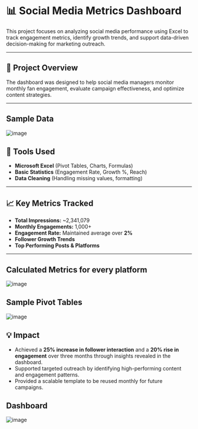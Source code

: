 # 📊 Social Media Metrics Dashboard

This project focuses on analyzing social media performance using Excel to track engagement metrics, identify growth trends, and support data-driven decision-making for marketing outreach.

---

## 🧠 Project Overview

The dashboard was designed to help social media managers monitor monthly fan engagement, evaluate campaign effectiveness, and optimize content strategies.

---
## Sample Data
![image](https://github.com/user-attachments/assets/50d59297-55a5-4394-a209-56daf3f5dfd8)


## 🔧 Tools Used

- **Microsoft Excel** (Pivot Tables, Charts, Formulas)
- **Basic Statistics** (Engagement Rate, Growth %, Reach)
- **Data Cleaning** (Handling missing values, formatting)

---

## 📈 Key Metrics Tracked

- **Total Impressions:** ~2,341,079  
- **Monthly Engagements:** 1,000+  
- **Engagement Rate:** Maintained average over **2%**  
- **Follower Growth Trends**  
- **Top Performing Posts & Platforms**

---
## Calculated Metrics for every platform

![image](https://github.com/user-attachments/assets/cee2bcf7-72a1-418b-83d7-849be7f5e99f)

## Sample Pivot Tables

![image](https://github.com/user-attachments/assets/f17093f1-a8b7-4a17-9502-eb406b21f9bf)

## 💡 Impact

- Achieved a **25% increase in follower interaction** and a **20% rise in engagement** over three months through insights revealed in the dashboard.  
- Supported targeted outreach by identifying high-performing content and engagement patterns.  
- Provided a scalable template to be reused monthly for future campaigns.

## Dashboard

![image](https://github.com/user-attachments/assets/c9fe8511-7e91-4b71-a88f-e880e829f211)

